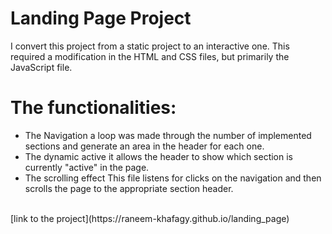 # Landing Page Project
I convert this project from a static project to an interactive one. This required a modification in the HTML and CSS files, but primarily the JavaScript file.
# The functionalities:
- The Navigation
a loop was made through the number of implemented sections and generate an area in the header for each one.
- The dynamic active
it allows the header to show which section is currently "active" in the page.
- The scrolling effect
This file listens for clicks on the navigation and then scrolls the page to the appropriate section header.
<br>
[link to the project](https://raneem-khafagy.github.io/landing_page)


